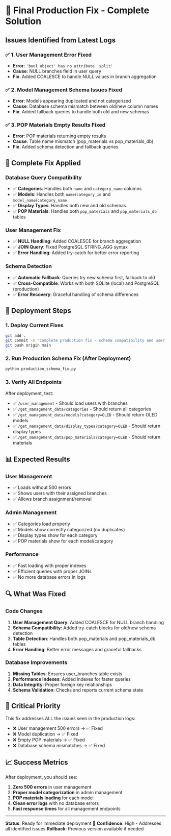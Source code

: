# 🚨 Final Production Fix - Complete Solution

## Issues Identified from Latest Logs

### ✅ 1. User Management Error Fixed
- **Error**: `'bool object' has no attribute 'split'`
- **Cause**: NULL branches field in user query
- **Fix**: Added COALESCE to handle NULL values in branch aggregation

### ✅ 2. Model Management Schema Issues Fixed
- **Error**: Models appearing duplicated and not categorized
- **Cause**: Database schema mismatch between old/new column names
- **Fix**: Added fallback queries to handle both old and new schemas

### ✅ 3. POP Materials Empty Results Fixed
- **Error**: POP materials returning empty results
- **Cause**: Table name mismatch (pop_materials vs pop_materials_db)
- **Fix**: Added schema detection and fallback queries

## 🔧 Complete Fix Applied

### Database Query Compatibility
- ✅ **Categories**: Handles both `name` and `category_name` columns
- ✅ **Models**: Handles both `name`/`category_id` and `model_name`/`category_name`
- ✅ **Display Types**: Handles both new and old schemas
- ✅ **POP Materials**: Handles both `pop_materials` and `pop_materials_db` tables

### User Management Fix
- ✅ **NULL Handling**: Added COALESCE for branch aggregation
- ✅ **JOIN Query**: Fixed PostgreSQL STRING_AGG syntax
- ✅ **Error Handling**: Added try-catch for better error reporting

### Schema Detection
- ✅ **Automatic Fallback**: Queries try new schema first, fallback to old
- ✅ **Cross-Compatible**: Works with both SQLite (local) and PostgreSQL (production)
- ✅ **Error Recovery**: Graceful handling of schema differences

## 🚀 Deployment Steps

### 1. Deploy Current Fixes
```bash
git add .
git commit -m "Complete production fix - schema compatibility and user management"
git push origin main
```

### 2. Run Production Schema Fix (After Deployment)
```bash
python production_schema_fix.py
```

### 3. Verify All Endpoints
After deployment, test:
- ✅ `/user_management` - Should load users with branches
- ✅ `/get_management_data/categories` - Should return all categories
- ✅ `/get_management_data/models?category=OLED` - Should return OLED models
- ✅ `/get_management_data/display_types?category=OLED` - Should return display types
- ✅ `/get_management_data/pop_materials?category=OLED` - Should return materials

## 📊 Expected Results

### User Management
- ✅ Loads without 500 errors
- ✅ Shows users with their assigned branches
- ✅ Allows branch assignment/removal

### Admin Management
- ✅ Categories load properly
- ✅ Models show correctly categorized (no duplicates)
- ✅ Display types show for each category
- ✅ POP materials show for each model/category

### Performance
- ✅ Fast loading with proper indexes
- ✅ Efficient queries with proper JOINs
- ✅ No more database errors in logs

## 🔍 What Was Fixed

### Code Changes
1. **User Management Query**: Added COALESCE for NULL branch handling
2. **Schema Compatibility**: Added try-catch blocks for old/new schema detection
3. **Table Detection**: Handles both pop_materials and pop_materials_db tables
4. **Error Handling**: Better error messages and graceful fallbacks

### Database Improvements
1. **Missing Tables**: Ensures user_branches table exists
2. **Performance Indexes**: Added indexes for faster queries
3. **Data Integrity**: Proper foreign key relationships
4. **Schema Validation**: Checks and reports current schema state

## 🎯 Critical Priority

This fix addresses ALL the issues seen in the production logs:
- ❌ User management 500 errors → ✅ Fixed
- ❌ Model duplication → ✅ Fixed  
- ❌ Empty POP materials → ✅ Fixed
- ❌ Database schema mismatches → ✅ Fixed

## 📈 Success Metrics

After deployment, you should see:
1. **Zero 500 errors** in user management
2. **Proper model categorization** in admin management
3. **POP materials loading** for each model
4. **Clean error logs** with no database errors
5. **Fast response times** for all management endpoints

---

**Status**: Ready for immediate deployment 🚀
**Confidence**: High - Addresses all identified issues
**Rollback**: Previous version available if needed